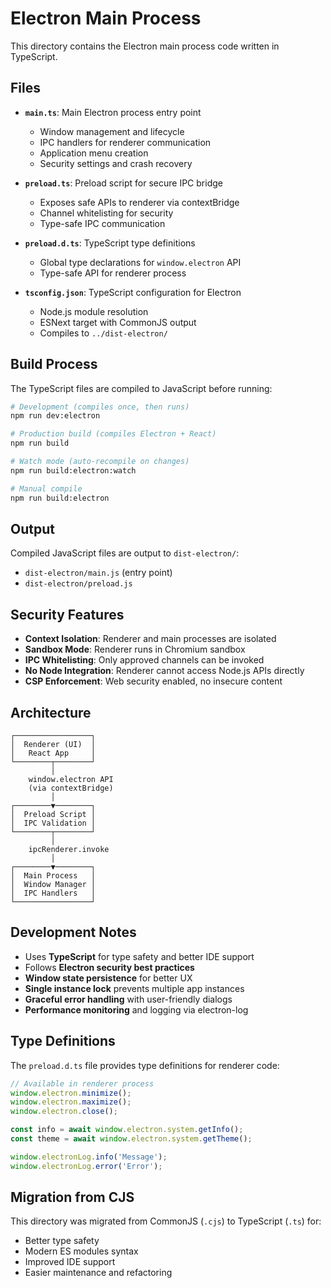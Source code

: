 # Electron Main Process

This directory contains the Electron main process code written in TypeScript.

## Files

- **`main.ts`**: Main Electron process entry point
  - Window management and lifecycle
  - IPC handlers for renderer communication
  - Application menu creation
  - Security settings and crash recovery

- **`preload.ts`**: Preload script for secure IPC bridge
  - Exposes safe APIs to renderer via contextBridge
  - Channel whitelisting for security
  - Type-safe IPC communication

- **`preload.d.ts`**: TypeScript type definitions
  - Global type declarations for `window.electron` API
  - Type-safe API for renderer process

- **`tsconfig.json`**: TypeScript configuration for Electron
  - Node.js module resolution
  - ESNext target with CommonJS output
  - Compiles to `../dist-electron/`

## Build Process

The TypeScript files are compiled to JavaScript before running:

```bash
# Development (compiles once, then runs)
npm run dev:electron

# Production build (compiles Electron + React)
npm run build

# Watch mode (auto-recompile on changes)
npm run build:electron:watch

# Manual compile
npm run build:electron
```

## Output

Compiled JavaScript files are output to `dist-electron/`:
- `dist-electron/main.js` (entry point)
- `dist-electron/preload.js`

## Security Features

- **Context Isolation**: Renderer and main processes are isolated
- **Sandbox Mode**: Renderer runs in Chromium sandbox
- **IPC Whitelisting**: Only approved channels can be invoked
- **No Node Integration**: Renderer cannot access Node.js APIs directly
- **CSP Enforcement**: Web security enabled, no insecure content

## Architecture

```
┌─────────────────┐
│  Renderer (UI)  │
│   React App     │
└────────┬────────┘
         │
    window.electron API
    (via contextBridge)
         │
┌────────▼────────┐
│  Preload Script │
│  IPC Validation │
└────────┬────────┘
         │
    ipcRenderer.invoke
         │
┌────────▼────────┐
│  Main Process   │
│  Window Manager │
│  IPC Handlers   │
└─────────────────┘
```

## Development Notes

- Uses **TypeScript** for type safety and better IDE support
- Follows **Electron security best practices**
- **Window state persistence** for better UX
- **Single instance lock** prevents multiple app instances
- **Graceful error handling** with user-friendly dialogs
- **Performance monitoring** and logging via electron-log

## Type Definitions

The `preload.d.ts` file provides type definitions for renderer code:

```typescript
// Available in renderer process
window.electron.minimize();
window.electron.maximize();
window.electron.close();

const info = await window.electron.system.getInfo();
const theme = await window.electron.system.getTheme();

window.electronLog.info('Message');
window.electronLog.error('Error');
```

## Migration from CJS

This directory was migrated from CommonJS (`.cjs`) to TypeScript (`.ts`) for:
- Better type safety
- Modern ES modules syntax
- Improved IDE support
- Easier maintenance and refactoring

